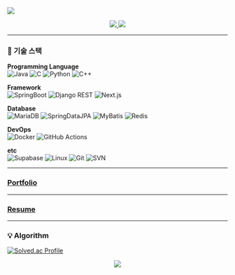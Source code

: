 <!-- Intro -->

<img src="https://capsule-render.vercel.app/api?type=waving&color=7FBCD2&height=200&section=header&text=안준성입니다&fontSize=30&fontAlignY=40&desc=&descAlignY=65&animation=twinkling" />

<p align="center">
  <a href="https://velog.io/@tjdtna01/posts">
    <img src="https://img.shields.io/badge/Velog-20C997?style=flat-square&logo=Velog&logoColor=white"/>
  </a>
  <a href="mailto:tjdtna01@naver.com">
    <img src="https://img.shields.io/badge/Naver%20Mail-03C75A?style=flat-square&logo=naver&logoColor=white"/>
  </a>
</p>

---

###  🔧  기술 스택
**Programming Language**  
![Java](https://img.shields.io/badge/Java-007396?style=for-the-badge&logo=java&logoColor=white)
![C](https://img.shields.io/badge/C-A8B9CC?style=for-the-badge&logo=c&logoColor=black)
![Python](https://img.shields.io/badge/Python-3776AB?style=for-the-badge&logo=python&logoColor=white)
![C++](https://img.shields.io/badge/C++-00599C?style=for-the-badge&logo=c%2B%2B&logoColor=white)

**Framework**  
![SpringBoot](https://img.shields.io/badge/Spring%20Boot-6DB33F?style=for-the-badge&logo=spring&logoColor=white)
![Django REST](https://img.shields.io/badge/Django%20REST-092E20?style=for-the-badge&logo=django&logoColor=white)
![Next.js](https://img.shields.io/badge/Next.js-000000?style=for-the-badge&logo=nextdotjs&logoColor=white)

**Database**  
![MariaDB](https://img.shields.io/badge/MariaDB-003545?style=for-the-badge&logo=mariadb&logoColor=white)
![SpringDataJPA](https://img.shields.io/badge/Spring%20Data%20JPA-6DB33F?style=for-the-badge&logo=spring&logoColor=white)
![MyBatis](https://img.shields.io/badge/MyBatis-DC382D?style=for-the-badge&logo=mybatis&logoColor=white)
![Redis](https://img.shields.io/badge/Redis-DC382D?style=for-the-badge&logo=redis&logoColor=white)

**DevOps**  
![Docker](https://img.shields.io/badge/Docker-2496ED?style=for-the-badge&logo=docker&logoColor=white)
![GitHub Actions](https://img.shields.io/badge/GitHub%20Actions-2088FF?style=for-the-badge&logo=githubactions&logoColor=white)

**etc**  
![Supabase](https://img.shields.io/badge/Supabase-3ECF8E?style=for-the-badge&logo=supabase&logoColor=white)
![Linux](https://img.shields.io/badge/Linux-FCC624?style=for-the-badge&logo=linux&logoColor=black)
![Git](https://img.shields.io/badge/Git-F05032?style=for-the-badge&logo=git&logoColor=white)
![SVN](https://img.shields.io/badge/SVN-809CC9?style=for-the-badge&logo=subversion&logoColor=white)

---

### [Portfolio](https://ahnjoonsung.github.io/Portfolio/portfolio)

---

### [Resume](https://ahnjoonsung.github.io/Portfolio/resume/)

---

### 💡 Algorithm
[![Solved.ac Profile](http://mazassumnida.wtf/api/v2/generate_badge?boj=tjdtna01)](https://solved.ac/tjdtna01/)


<p align="center">
  <img src="https://capsule-render.vercel.app/api?type=waving&color=7FBCD2&height=200&section=footer"/>
</p>
